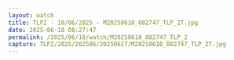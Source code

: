 ```yaml
---
layout: watch
title: TLP2 - 18/06/2025 - M20250618_082747_TLP_2T.jpg
date: 2025-06-18 08:27:47
permalink: /2025/06/18/watch/M20250618_082747_TLP_2
capture: TLP2/2025/202506/20250617/M20250618_082747_TLP_2T.jpg
---
```

